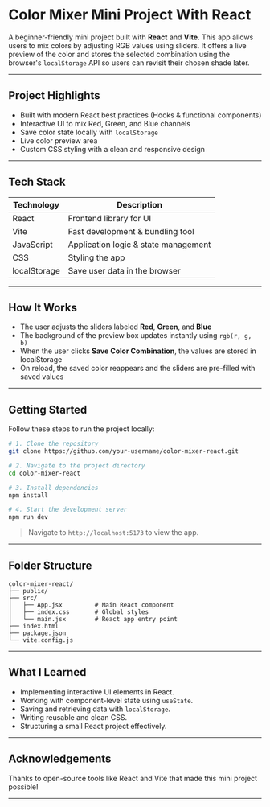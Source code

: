 # Color Mixer Mini Project With React

A beginner-friendly mini project built with **React** and **Vite**. This app allows users to mix colors by adjusting RGB values using sliders. It offers a live preview of the color and stores the selected combination using the browser's `localStorage` API so users can revisit their chosen shade later.

---

## Project Highlights

- Built with modern React best practices (Hooks & functional components)
- Interactive UI to mix Red, Green, and Blue channels
- Save color state locally with `localStorage`
- Live color preview area
- Custom CSS styling with a clean and responsive design

---

## Tech Stack

| Technology   | Description                          |
| ------------ | ------------------------------------ |
| React        | Frontend library for UI              |
| Vite         | Fast development & bundling tool     |
| JavaScript   | Application logic & state management |
| CSS          | Styling the app                      |
| localStorage | Save user data in the browser        |

---

## How It Works

- The user adjusts the sliders labeled **Red**, **Green**, and **Blue**
- The background of the preview box updates instantly using `rgb(r, g, b)`
- When the user clicks **Save Color Combination**, the values are stored in localStorage
- On reload, the saved color reappears and the sliders are pre-filled with saved values

---

## Getting Started

Follow these steps to run the project locally:

```bash
# 1. Clone the repository
git clone https://github.com/your-username/color-mixer-react.git

# 2. Navigate to the project directory
cd color-mixer-react

# 3. Install dependencies
npm install

# 4. Start the development server
npm run dev
```

> Navigate to `http://localhost:5173` to view the app.

---

## Folder Structure

```
color-mixer-react/
├── public/
├── src/
│   ├── App.jsx         # Main React component
│   ├── index.css       # Global styles
│   └── main.jsx        # React app entry point
├── index.html
├── package.json
└── vite.config.js
```

---

## What I Learned

- Implementing interactive UI elements in React.
- Working with component-level state using `useState`.
- Saving and retrieving data with `localStorage`.
- Writing reusable and clean CSS.
- Structuring a small React project effectively.

---

## Acknowledgements

Thanks to open-source tools like React and Vite that made this mini project possible!

---
